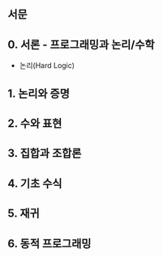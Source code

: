 ## 서문

## 0. 서론 - 프로그래밍과 논리/수학

* 논리(Hard Logic)

## 1. 논리와 증명

## 2. 수와 표현

## 3. 집합과 조합론

## 4. 기초 수식

## 5. 재귀

## 6. 동적 프로그래밍



